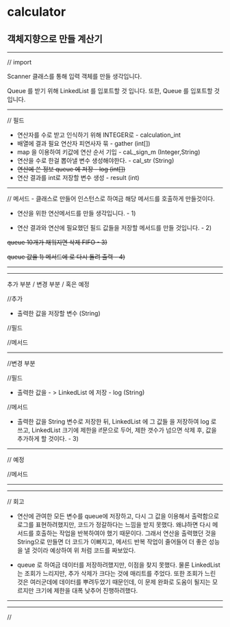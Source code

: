 # calculator

## 객체지향으로 만들 계산기

---

// import

Scanner 클래스를 통해 입력 객체를 만들 생각입니다.

Queue 를 받기 위해 LinkedList 를 입포트할 것 입니다.
또한, Queue 를 입포트할 것 입니다.

---

// 필드

 - 연산자를 수로 받고 인식하기 위해 INTEGER로 - calculation_int
 - 배열에 결과 필요 연산자 피연사자 묶 - gather (int[])
 - map 을 이용하여 키값에 연산 순서 기입 - caL_sign_m (Integer,String)
 - 연산을 수로 한걸 뽑아낼 변수 생성해야한다. - cal_str (String)
 - ~~연산에 쓴 정보 queue 에 저장 - log (int[])~~
 - 연산 결과를 int로 저장할 변수 생성 - result (int)


---

// 메서드 - 클래스로 만들어 인스턴스로 하여금 해당 메서드를 호출하게 만들것이다.

 - 연산을 위한 연산메서드를 만들 생각입니다. - 1)

 - 연산 결과와 연산에 필요했던 필드 값들을 저장할 메서드를 만들 것입니다. - 2)

~~queue 10개가 채워지면 삭제 FIFO - 3)~~

~~queue 값을 1) 메서드에 로 다시 돌려 출력 - 4)~~

---

---

추가 부분 / 변경 부분 / 혹은 예정

//추가
- 출력한 값을 저장할 변수 (String)

//필드

//메서드

---

//변경 부분

//필드

 - 출력한 값을 - >  LinkedList 에 저장 - log (String)

//메서드 
- 출력한 값을 String 변수로 저장한 뒤, LinkedList 에 그 값들 을 저장하여 log 로 쓰고, 
LinkedList 크기에 제한을 if문으로 두어, 제한 갯수가 넘으면 삭제 후, 값을 추가하게 할 것이다. - 3)

---

// 예정


//메서드 




---

---

// 회고
- 연산에 관여한 모든 변수를 queue에 저장하고, 다시 그 값을 이용해서 출력함으로 로그를 표현하려했지만, 코드가 정갈하다는 느낌을 받지 못했다.
왜냐하면 다시 메서드를 호출하는 작업을 반복하여야 했기 때문이다. 그래서 연산을 출력했던 것을 String으로 만들면 더 코드가 이뻐지고,
메서드 반복 작업이 줄어들어 더 좋은 성능을 낼 것이라 예상하여 위 처럼 코드를 짜보았다.

- queue 로 하여금 데이터를 저장하려했지만, 이점을 찾지 못했다. 물론 LinkedList 는 조회가 느리지만, 추가 삭제가 크다는 것에 매리트를 주었다.
또한 조회가 느린 것은 여러군데에 데이터를 뿌려두었기 때문인데, 이 문제 완화로 도움이 될지는 모르지만 크기에 제한을 대폭 낮추어 진행하려했다.  

---

---

//



